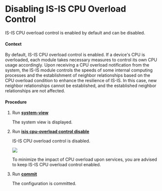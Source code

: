Disabling IS-IS CPU Overload Control
====================================

IS-IS CPU overload control is enabled by default and can be disabled.

#### Context

By default, IS-IS CPU overload control is enabled. If a device's CPU is overloaded, each module takes necessary measures to control its own CPU usage accordingly. Upon receiving a CPU overload notification from the system, the IS-IS module controls the speeds of some internal computing processes and the establishment of neighbor relationships based on the CPU overload condition to enhance the resilience of IS-IS. In this case, new neighbor relationships cannot be established, and the established neighbor relationships are not affected.


#### Procedure

1. Run [**system-view**](cmdqueryname=system-view)
   
   
   
   The system view is displayed.
2. Run [**isis cpu-overload control disable**](cmdqueryname=isis+cpu-overload+control+disable)
   
   
   
   IS-IS CPU overload control is disabled.
   
   
   
   ![](../../../../public_sys-resources/note_3.0-en-us.png) 
   
   To minimize the impact of CPU overload upon services, you are advised to keep IS-IS CPU overload control enabled.
3. Run [**commit**](cmdqueryname=commit)
   
   
   
   The configuration is committed.
